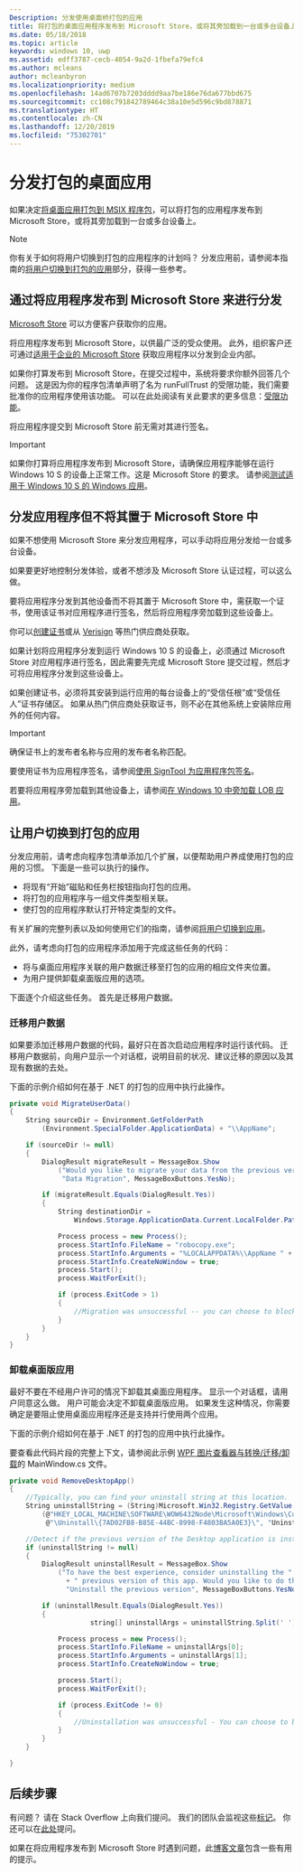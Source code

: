 ```yaml
---
Description: 分发使用桌面桥打包的应用
title: 将打包的桌面应用程序发布到 Microsoft Store，或将其旁加载到一台或多台设备上。
ms.date: 05/18/2018
ms.topic: article
keywords: windows 10, uwp
ms.assetid: edff3787-cecb-4054-9a2d-1fbefa79efc4
ms.author: mcleans
author: mcleanbyron
ms.localizationpriority: medium
ms.openlocfilehash: 14ad6707b7203dddd9aa7be186e76da677bbd675
ms.sourcegitcommit: cc108c791842789464c38a10e5d596c9bd878871
ms.translationtype: HT
ms.contentlocale: zh-CN
ms.lasthandoff: 12/20/2019
ms.locfileid: "75302701"
---
```

# <a name="distribute-your-packaged-desktop-app"></a>分发打包的桌面应用

如果决定[将桌面应用打包到 MSIX 程序包](/windows/msix/desktop/desktop-to-uwp-root)，可以将打包的应用程序发布到 Microsoft Store，或将其旁加载到一台或多台设备上。

> [!NOTE]
> 你有关于如何将用户切换到打包的应用程序的计划吗？ 分发应用前，请参阅本指南的[将用户切换到打包的应用](#transition-users)部分，获得一些参考。

## <a name="distribute-your-application-by-publishing-it-to-the-microsoft-store"></a>通过将应用程序发布到 Microsoft Store 来进行分发

[Microsoft Store](https://www.microsoft.com/store/apps) 可以方便客户获取你的应用。

将应用程序发布到 Microsoft Store，以供最广泛的受众使用。 此外，组织客户还可通过[适用于企业的 Microsoft Store](https://businessstore.microsoft.com/store) 获取应用程序以分发到企业内部。

如果你打算发布到 Microsoft Store，在提交过程中，系统将要求你额外回答几个问题。 这是因为你的程序包清单声明了名为 runFullTrust  的受限功能，我们需要批准你的应用程序使用该功能。 可以在此处阅读有关此要求的更多信息：[受限功能](/windows/uwp/packaging/app-capability-declarations#restricted-capabilities)。

将应用程序提交到 Microsoft Store 前无需对其进行签名。

>[!IMPORTANT]
> 如果你打算将应用程序发布到 Microsoft Store，请确保应用程序能够在运行 Windows 10 S 的设备上正常工作。这是 Microsoft Store 的要求。 请参阅[测试适用于 Windows 10 S 的 Windows 应用](/windows/msix/desktop/desktop-to-uwp-test-windows-s)。

<a id="side-load" />

## <a name="distribute-your-application-without-placing-it-onto-the-microsoft-store"></a>分发应用程序但不将其置于 Microsoft Store 中

如果不想使用 Microsoft Store 来分发应用程序，可以手动将应用分发给一台或多台设备。

如果要更好地控制分发体验，或者不想涉及 Microsoft Store 认证过程，可以这么做。

要将应用程序分发到其他设备而不将其置于 Microsoft Store 中，需获取一个证书，使用该证书对应用程序进行签名，然后将应用程序旁加载到这些设备上。

你可以[创建证书](/windows/msix/package/create-certificate-package-signing)或从 [Verisign](https://www.verisign.com/) 等热门供应商处获取。

如果计划将应用程序分发到运行 Windows 10 S 的设备上，必须通过 Microsoft Store 对应用程序进行签名，因此需要先完成 Microsoft Store 提交过程，然后才可将应用程序分发到这些设备上。

如果创建证书，必须将其安装到运行应用的每台设备上的“受信任根”或“受信任人”证书存储区。   如果从热门供应商处获取证书，则不必在其他系统上安装除应用外的任何内容。  

> [!IMPORTANT]
> 确保证书上的发布者名称与应用的发布者名称匹配。

要使用证书为应用程序签名，请参阅[使用 SignTool 为应用程序包签名](/windows/msix/package/sign-app-package-using-signtool)。

若要将应用程序旁加载到其他设备上，请参阅[在 Windows 10 中旁加载 LOB 应用](/windows/application-management/sideload-apps-in-windows-10)。

<a id="transition-users" />

## <a name="transition-users-to-your-packaged-app"></a>让用户切换到打包的应用

分发应用前，请考虑向程序包清单添加几个扩展，以便帮助用户养成使用打包的应用的习惯。 下面是一些可以执行的操作。

* 将现有“开始”磁贴和任务栏按钮指向打包的应用。
* 将打包的应用程序与一组文件类型相关联。
* 使打包的应用程序默认打开特定类型的文件。

有关扩展的完整列表以及如何使用它们的指南，请参阅[将用户切换到应用](desktop-to-uwp-extensions.md#transition-users-to-your-app)。

此外，请考虑向打包的应用程序添加用于完成这些任务的代码：

* 将与桌面应用程序关联的用户数据迁移至打包的应用的相应文件夹位置。
* 为用户提供卸载桌面版应用的选项。

下面逐个介绍这些任务。 首先是迁移用户数据。

### <a name="migrate-user-data"></a>迁移用户数据

如果要添加迁移用户数据的代码，最好只在首次启动应用程序时运行该代码。 迁移用户数据前，向用户显示一个对话框，说明目前的状况、建议迁移的原因以及其现有数据的去处。

下面的示例介绍如何在基于 .NET 的打包的应用中执行此操作。

```csharp
private void MigrateUserData()
{
    String sourceDir = Environment.GetFolderPath
        (Environment.SpecialFolder.ApplicationData) + "\\AppName";

    if (sourceDir != null)
    {
        DialogResult migrateResult = MessageBox.Show
            ("Would you like to migrate your data from the previous version of this app?",
             "Data Migration", MessageBoxButtons.YesNo);

        if (migrateResult.Equals(DialogResult.Yes))
        {
            String destinationDir =
                Windows.Storage.ApplicationData.Current.LocalFolder.Path + "\\AppName";

            Process process = new Process();
            process.StartInfo.FileName = "robocopy.exe";
            process.StartInfo.Arguments = "%LOCALAPPDATA%\\AppName " + destinationDir + " /move";
            process.StartInfo.CreateNoWindow = true;
            process.Start();
            process.WaitForExit();

            if (process.ExitCode > 1)
            {
                //Migration was unsuccessful -- you can choose to block/retry/other action
            }
        }
    }
}
```

### <a name="uninstall-the-desktop-version-of-your-app"></a>卸载桌面版应用

最好不要在不经用户许可的情况下卸载其桌面应用程序。 显示一个对话框，请用户同意这么做。 用户可能会决定不卸载桌面版应用。 如果发生这种情况，你需要确定是要阻止使用桌面应用程序还是支持并行使用两个应用。

下面的示例介绍如何在基于 .NET 的打包的应用中执行此操作。

要查看此代码片段的完整上下文，请参阅此示例 [WPF 图片查看器与转换/迁移/卸载](https://github.com/Microsoft/DesktopBridgeToUWP-Samples/tree/master/Samples/DesktopAppTransition)的 MainWindow.cs  文件。

```csharp
private void RemoveDesktopApp()
{              
    //Typically, you can find your uninstall string at this location.
    String uninstallString = (String)Microsoft.Win32.Registry.GetValue
        (@"HKEY_LOCAL_MACHINE\SOFTWARE\WOW6432Node\Microsoft\Windows\CurrentVersion" +
         @"\Uninstall\{7AD02FB8-B85E-44BC-8998-F4803BA5A0E3}\", "UninstallString", null);

    //Detect if the previous version of the Desktop application is installed.
    if (uninstallString != null)
    {
        DialogResult uninstallResult = MessageBox.Show
            ("To have the best experience, consider uninstalling the "
              + " previous version of this app. Would you like to do that now?",
              "Uninstall the previous version", MessageBoxButtons.YesNo);

        if (uninstallResult.Equals(DialogResult.Yes))
        {
                    string[] uninstallArgs = uninstallString.Split(' ');

            Process process = new Process();
            process.StartInfo.FileName = uninstallArgs[0];
            process.StartInfo.Arguments = uninstallArgs[1];
            process.StartInfo.CreateNoWindow = true;

            process.Start();
            process.WaitForExit();

            if (process.ExitCode != 0)
            {
                //Uninstallation was unsuccessful - You can choose to block the application here.
            }
        }
    }

}
```

## <a name="next-steps"></a>后续步骤

有问题？ 请在 Stack Overflow 上向我们提问。 我们的团队会监视这些[标记](https://stackoverflow.com/questions/tagged/project-centennial+or+desktop-bridge)。 你还可以在[此处](https://social.msdn.microsoft.com/Forums/en-US/home?filter=alltypes&sort=relevancedesc&searchTerm=%5BDesktop%20Converter%5D)提问。

如果在将应用程序发布到 Microsoft Store 时遇到问题，此[博客文章](https://blogs.msdn.microsoft.com/appconsult/2017/09/25/preparing-a-desktop-bridge-application-for-the-store-submission/)包含一些有用的提示。
